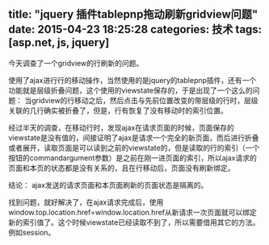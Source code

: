 title: "jquery 插件tablepnp拖动刷新gridview问题"
date: 2015-04-23 18:25:28
categories: 技术
tags: [asp.net, js, jquery]
---

今天调查了一个gridview的行刷新的问题。

使用了ajax进行行的移动操作，当然使用的是jquery的tablepnp插件，还有一个功能就是层级折叠问题，这个使用的viewstate保存的，于是出现了一个这么的问题：
当gridview的行移动之后，然后点击与先前位置改变的带层级的行时，层级关联的几行确实被折叠了，但是，行有恢复了没有移动时的索引位置。

经过半天的调查，在移动行时，发现ajax在请求页面的时候，页面保存的viewstate是没有值的，间接证明了ajax是请求一个完全的新页面，而后进行折叠或者展开，读取页面是可以读到之前的viewstate的，但是读取的行的索引（一个按钮的commandargument参数）是之前在刚一进页面的索引，所以ajax请求的页面和本页的状态都是没有关系的，且在行移动后，页面没有刷新绑定。

结论：
ajax发送的请求页面和本页面刷新的页面状态是隔离的。

找到问题，就好解决了，在ajax请求完成后，使用window.top.location.href=window.location.href从新请求一次页面就可以绑定新的索引值了。这个时候viewstate已经读取不到了，所以需要借用其它的方法。
例如session。
